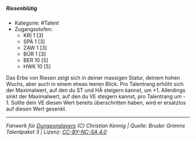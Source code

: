 <!---
Dies ist ein Fanwerk für DUNGEONSLAYERS (C) von Christian Kennig

Quellen:      [Bruder Grimms Talentpaket 3](https://www.f-space.de/ds4/downloads.html)
              [Talentbeschreibungen](https://www.f-space.de/ds4/tools-talentcards.html)
License:      [CC-BY-NC-SA 4.0](https://creativecommons.org/licenses/by-nc-sa/4.0/deed.de)
Richtlinien:  [Fanwerkrichtlinien](https://www.dungeonslayers.net/fanwerk-richtlinien/)
Autor:        Zauberlehrling
-->

  
##### Riesenblütig  
- Kategorie: #Talent  
- Zugangsstufen:  
  - KRI 1 [3]  
  - SPÄ 1 [3]  
  - ZAW 1 [3]  
  - BÜR 1 [3]  
  - BER 10 [5]  
  - HWK 10 [5]  

Das Erbe von Riesen zeigt sich in deiner massigen Statur, deinem hohen Wuchs, aber auch in einem etwas leeren Blick. Pro Talentrang erhöht sich der Maximalwert, auf den du ST und HÄ steigern kannst, um +1. Allerdings sinkt der Maximalwert, auf den du VE steigern kannst, pro Talentrang um - 1. Sollte dein VE diesen Wert bereits überschritten haben, wird er ersatzlos auf diesen Wert gesenkt.


___  
*Fanwerk für [Dungeonslayers](https://www.dungeonslayers.net/) (C) Christian Kennig | Quelle: Bruder Grimms Talentpaket 3 | Lizenz: [CC-BY-NC-SA 4.0](https://creativecommons.org/licenses/by-nc-sa/4.0/deed.de)*  
